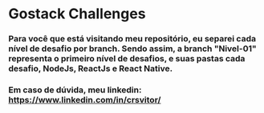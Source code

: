# Gostack Challenges

### Para você que está visitando meu repositório, eu separei cada nível de desafio por branch. Sendo assim, a branch "Nivel-01" representa o primeiro nível de desafios, e suas pastas cada desafio, NodeJs, ReactJs e React Native.

### Em caso de dúvida, meu linkedin: https://www.linkedin.com/in/crsvitor/
